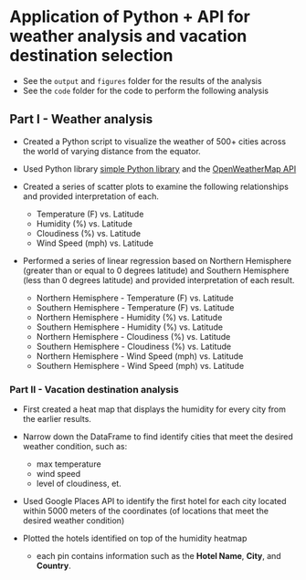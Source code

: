 # Application of Python + API for weather analysis and vacation destination selection

- See the `output` and `figures` folder for the results of the analysis
- See the `code` folder for the code to perform the following analysis

## Part I - Weather analysis

- Created a Python script to visualize the weather of 500+ cities across the world of varying distance from the equator. 
- Used Python library [simple Python library](https://pypi.python.org/pypi/citipy) and the [OpenWeatherMap API](https://openweathermap.org/api)

- Created a series of scatter plots to examine the following relationships and provided interpretation of each.

  * Temperature (F) vs. Latitude
  * Humidity (%) vs. Latitude
  * Cloudiness (%) vs. Latitude
  * Wind Speed (mph) vs. Latitude

- Performed a series of linear regression based on Northern Hemisphere (greater than or equal to 0 degrees latitude) and Southern Hemisphere (less than 0 degrees latitude) and provided interpretation of each result.

  * Northern Hemisphere - Temperature (F) vs. Latitude
  * Southern Hemisphere - Temperature (F) vs. Latitude
  * Northern Hemisphere - Humidity (%) vs. Latitude
  * Southern Hemisphere - Humidity (%) vs. Latitude
  * Northern Hemisphere - Cloudiness (%) vs. Latitude
  * Southern Hemisphere - Cloudiness (%) vs. Latitude
  * Northern Hemisphere - Wind Speed (mph) vs. Latitude
  * Southern Hemisphere - Wind Speed (mph) vs. Latitude

### Part II - Vacation destination analysis 

* First created a heat map that displays the humidity for every city from the earlier results.

* Narrow down the DataFrame to find identify cities that meet the desired weather condition, such as:
  * max temperature
  * wind speed
  * level of cloudiness, et.

* Used Google Places API to identify the first hotel for each city located within 5000 meters of the coordinates (of locations that meet the desired weather condition)

* Plotted the hotels identified on top of the humidity heatmap
  * each pin contains information such as the **Hotel Name**, **City**, and **Country**.
